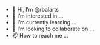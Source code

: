 - 👋 Hi, I’m @rbalarts
- 👀 I’m interested in ...
- 🌱 I’m currently learning ...
- 💞️ I’m looking to collaborate on ...
- 📫 How to reach me ...

<!---
rbalarts/rbalarts is a ✨ special ✨ repository because its `README.md` (this file) appears on your GitHub profile.
You can click the Preview link to take a look at your changes.
--->
